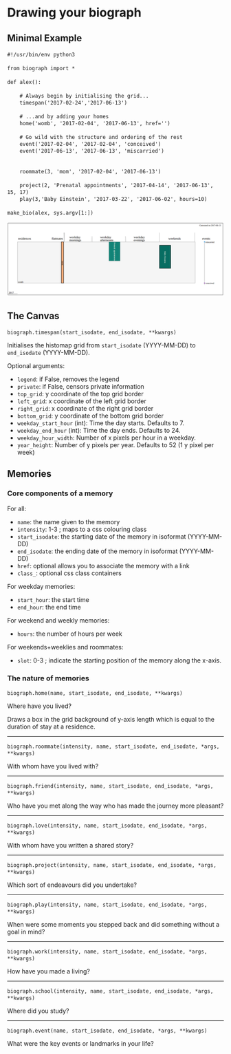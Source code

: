 # Drawing your biograph

## Minimal Example

```
#!/usr/bin/env python3

from biograph import *

def alex():

    # Always begin by initialising the grid...
    timespan('2017-02-24','2017-06-13')

    # ...and by adding your homes
    home('womb', '2017-02-04', '2017-06-13', href='')

    # Go wild with the structure and ordering of the rest
    event('2017-02-04', '2017-02-04', 'conceived')
    event('2017-06-13', '2017-06-13', 'miscarried')


    roommate(3, 'mom', '2017-02-04', '2017-06-13') 

    project(2, 'Prenatal appointments', '2017-04-14', '2017-06-13', 15, 17)
    play(3,'Baby Einstein', '2017-03-22', '2017-06-02', hours=10)

make_bio(alex, sys.argv[1:])
```
![](alex.png)

## The Canvas

```
biograph.timespan(start_isodate, end_isodate, **kwargs)
```
Initialises the histomap grid from `start_isodate` (YYYY-MM-DD) to `end_isodate` (YYYY-MM-DD).

Optional arguments:
* `legend`: if False, removes the legend
* `private`: if False, censors private information
* `top_grid`: y coordinate of the top grid border
* `left_grid`: x coordinate of the left grid border
* `right_grid`: x coordinate of the right grid border
* `bottom_grid`: y coordinate of the bottom grid border
* `weekday_start_hour` (int): Time the day starts. Defaults to 7.
* `weekday_end_hour` (int): Time the day ends. Defaults to 24.
* `weekday_hour_width`: Number of x pixels per hour in a weekday.
* `year_height`: Number of y pixels per year. Defaults to 52 (1 y pixel per week)

## Memories

### Core components of a memory

For all:
* `name`: the name given to the memory
* `intensity`: 1-3 ; maps to a css colouring class
* `start_isodate`: the starting date of the memory in isoformat (YYYY-MM-DD)
* `end_isodate`: the ending date of the memory in isoformat (YYYY-MM-DD)
* `href`: optional allows you to associate the memory with a link
* `class_`: optional css class containers

For weekday memories:
* `start_hour`: the start time
* `end_hour`: the end time

For weekend and weekly memories:
* `hours`: the number of hours per week

For weekends+weeklies and roommates:
* `slot`: 0-3 ; indicate the starting position of the memory along the x-axis.

### The nature of memories

```
biograph.home(name, start_isodate, end_isodate, **kwargs)
```
Where have you lived?

Draws a box in the grid background of y-axis length which is equal to the duration of stay at a residence.

---

```
biograph.roommate(intensity, name, start_isodate, end_isodate, *args, **kwargs)
```
With whom have you lived with?

---

```
biograph.friend(intensity, name, start_isodate, end_isodate, *args, **kwargs)
```
Who have you met along the way who has made the journey more pleasant?

---

```
biograph.love(intensity, name, start_isodate, end_isodate, *args, **kwargs)
```
With whom have you written a shared story?

---

```
biograph.project(intensity, name, start_isodate, end_isodate, *args, **kwargs)
```
Which sort of endeavours did you undertake?

---

```
biograph.play(intensity, name, start_isodate, end_isodate, *args, **kwargs)
```
When were some moments you stepped back and did something without a goal in mind?

---

```
biograph.work(intensity, name, start_isodate, end_isodate, *args, **kwargs)
```
How have you made a living?

---

```
biograph.school(intensity, name, start_isodate, end_isodate, *args, **kwargs)
```
Where did you study?

---

```
biograph.event(name, start_isodate, end_isodate, *args, **kwargs)
```
What were the key events or landmarks in your life?

